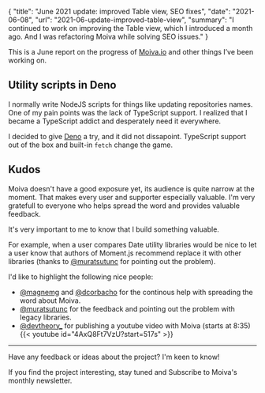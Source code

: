{
    "title": "June 2021 update: improved Table view, SEO fixes",
    "date": "2021-06-08",
    "url": "2021-06-update-improved-table-view",
    "summary": "I continued to work on improving the Table view, which I introduced a month ago. And I was refactoring Moiva while solving SEO issues."
}

This is a June report on the progress of [Moiva.io](http://moiva.io) and other things I’ve been working on.

<!-- ## Improved table view -->
<!-- About a month ago I introduced a table view for presenting data. I found out that it brings a lot of value and I gave it a central place. The Charts are mainly used to present historical data and are helpful in seeing trends. The Table is kind of snapshot of the current state that displays raw data. Hence, the Table and Charts perfectly complement each other. -->
<!--  -->
<!-- Moiva evaluates Npm packages and GitHub repositories using roughly 20 metrics. And the number keeps growing. To help users navigate through those metrics, I grouped them into three categories: "Popularity", "Maintenance" and "Miscellaneous". Each category got highlighted with a different background color. -->
<!--  -->
<!-- {{< figure src="/blog/images/2021-06-update/tabular-view-old.png" alt="a screenshot of Moiva.io's old table view with data for Webpack, Vite and Snowpack" caption="The old table view" >}} -->
<!--  -->
<!-- {{< figure src="/blog/images/2021-06-update/tabular-view.png" alt="a screenshot of Moiva.io's new table view with data for Webpack, Vite and Snowpack" caption="The updated table view" >}} -->
<!--  -->
<!-- "Stars" and "New Stars" metrics were combined into a single row. The same was done for "Downloads" and "Downloads Growth". -->
<!--  -->
<!-- I also added a new metric called "Vulnerabilities". It shows a number of vulnerabilities in the repository. Thank you to [Snyk.io](https://snyk.io/) for providing the data. -->
<!--  -->
<!-- {{< tweet 1392947957964623874 >}} -->

<!-- ## Removed "Issues" chart -->
<!-- The "Recently updated issues" chart was available on Moiva. -->
<!--  -->
<!-- {{< figure src="/blog/images/2021-06-update/issues-chart.png" alt="a screenshot of Moiva.io's Issues chart with data for Moment, DayJS and date-fns libraries" caption="Issues Chart" >}} -->
<!--  -->
<!-- My idea was to show the number of bugs reports and other types of issues being opened and closed. It should have indicated how quickly the issues are being resolved, as well as a proportion of bugs to the remainder of the issues. -->
<!--  -->
<!-- At the time I implemented the chart I was struggling to find proper data. I chose an API that provided a list of repository issues sorted by last update date. The combination of that data with the issues statuses and labels should have yielded a good approximation of how many issues are being opened/closed. -->
<!--  -->
<!-- Later on, I discovered I was wrong. I examined data from a number of well-known repositories and noticed that many old closed issues were constantly being updated, primarily due to new comments. It made the issues appear in Moiva as "recently closed", undermining the chart's main purpose. -->
<!--  -->
<!-- I decided to remove the chart and come up with more meaningful issues metrics later. -->

<!-- ## Migration to Netlify -->
<!-- Moiva was migrated from Vercel to Netlify. -->
<!--  -->
<!-- I was hoping that migration would help me fix some of Moiva's SEO issues. I found out I was too optimistic; their redirection logic constraints don't make my situation any better. -->
<!--  -->
<!-- Nevertheless, I think I've discovered a solution. Netlify is implementing a new feature called [Edge Handlers](https://docs.netlify.com/routing/edge-handlers/). It will allow intercepting and modifying requests and responses on-the-fly, which should be enough for me to implement the required redirection logic and add the necessary headers to responses. -->

<!-- ## SEO fixes -->
<!-- Moiva is a single-page application (SPA) without server-side rendering (SSR). Because Google has historically favoured server-rendered web pages, such architecture comes with a set of SEO issues. -->
<!--  -->
<!-- Moreover, Moiva had content-related SEO issues: Google considered Moiva's pages to be of low value because of their emphasis on graphical representation of data. The charts use `<canvas />` elements, which Google cannot read, and I made the mistake of not giving it a textual fallback. Charts accessibility attributes like `aria-label` were apparently of no help there. -->
<!--  -->
<!-- As a result, Google flagged Moiva's pages as duplicates, and they were removed from the Index. -->
<!--  -->
<!-- {{< figure src="/blog/images/2021-06-update/google-coverage.png" alt="A screenshot from Google Search Console showing the drop of Moiva.io's page coverage from 1.5k to 23 pages" caption="A screenshot from Google Search Console" >}} -->
<!--  -->
<!-- I took a number of steps to resolve the problem. -->
<!--  -->
<!-- - dived into SEO topic to figure out what and how I can improve. -->
<!-- - made sure Google understands the Table view by properly labeling the headers and providing the [`scope`](https://developer.mozilla.org/en-US/docs/Learn/HTML/Tables/Advanced#the_scope_attribute) attribute. -->
<!-- - all charts received fallback textual information. -->
<!-- - improved the page's internal structure by careful use of headers and sections. -->
<!--  -->
<!-- {{% msg %}} -->
<!-- Along the way, I refactored the code and extended the usage of [Vue's Reactivity APIs](https://v3.vuejs.org/api/basic-reactivity.html). I love it! It greatly simplified the logic, eliminated a number of pain points, and made it possible to build more advanced functionality in the future. -->
<!-- {{% /msg %}} -->
<!--  -->
<!-- It is still too early to say if my tweaks helped in any way in improving the SEO. Keeping my fingers crossed 🤞 -->

<!-- ## "Recommended reading" section -->
<!-- Moiva aims to evaluate libraries as comprehensively as possible, using different sources and types of data, as well as different data representations and perspectives (snapshots, changes over time). It should allow developers to form their own opinions regarding libraries and how they compare to one another. -->
<!--  -->
<!-- Having said that, there are still areas unreachable for Moiva and there is sometimes a need for expert judgement and a walk-through in-depth analysis. To address these gaps I added a new section called "Recommended reading", which will suggest links to high-quality content relevant to the selected libraries. -->
<!--  -->
<!-- At the moment there is only a link to a nice article [JavaScript Frameworks, Performance Comparison 2020](https://javascript.plainenglish.io/javascript-frameworks-performance-comparison-2020-cd881ac21fce) by [@RyanCarniato](https://twitter.com/RyanCarniato). More links will be added in the future. Any suggestions here are very welcome. -->
<!--  -->

<!-- ## Updated repositories names -->
<!-- Names of repositories are often modified. The most frequent changes: -->
<!-- - moving a repository under a different organization account -->
<!-- - changing letters case -->
<!--  -->
<!-- For Moiva, such changes are an issue.  -->
<!-- Moiva uses its [Catalog](https://moiva.io/catalog/) to categorize popular libraries, provide suggestions to users, and establish connection between repositories and npm packages. -->
<!-- Whenever a repository from the Catalog is renamed, Moiva is unable to locate it there and, as a result, cannot provide suggestions and load npm package data. -->
<!-- The user experience suffers, and SEO might also be affected. -->
<!--  -->
<!-- Therefore it is important to maintain the names of repositories in the Catalog up-to-date. -->


## Utility scripts in Deno
I normally write NodeJS scripts for things like updating repositories names. One of my pain points was the lack of TypeScript support. I realized that I became a TypeScript addict and desperately need it everywhere. 

I decided to give [Deno](https://deno.land/) a try, and it did not dissapoint. TypeScript support out of the box and built-in `fetch` change the game.

## Kudos
Moiva doesn't have a good exposure yet, its audience is quite narrow at the moment. That makes every user and supporter especially valuable. I'm very gratefull to everyone who helps spread the word and provides valuable feedback. 

It's very important to me to know that I build something valuable.


For example, when a user compares Date utility libraries would be nice to let a user know that authors of Moment.js recommend replace it with other libraries (thanks to [@muratsutunc](https://twitter.com/muratsutunc) for pointing out the problem). 



I'd like to highlight the following nice people:
- [@magnemg](https://twitter.com/magnemg) and [@dcorbacho](https://twitter.com/dcorbacho) for the continous help with spreading the word about Moiva.
- [@muratsutunc](https://twitter.com/muratsutunc) for the feedback and pointing out the problem with legacy libraries.
- [@devtheory_](https://twitter.com/devtheory_) for publishing a youtube video with Moiva (starts at 8:35)
{{< youtube id="4AxQ8Ft7VzU?start=517s" >}}


---

Have any feedback or ideas about the project? I'm keen to know!

If you find the project interesting, stay tuned and Subscribe to Moiva's monthly newsletter.
